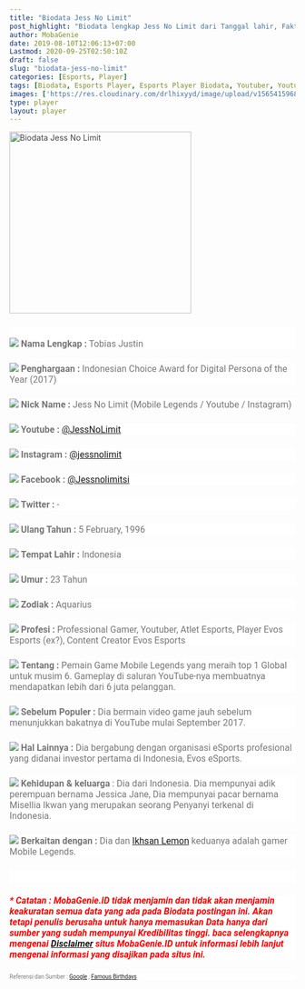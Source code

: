 ```yaml
---
title: "Biodata Jess No Limit"
post_highlight: "Biodata lengkap Jess No Limit dari Tanggal lahir, Fakta Unik etc.."
author: MobaGenie
date: 2019-08-10T12:06:13+07:00
Lastmod: 2020-09-25T02:50:10Z
draft: false
slug: "biodata-jess-no-limit"
categories: [Esports, Player]
tags: [Biodata, Esports Player, Esports Player Biodata, Youtuber, Youtube Gaming, Jess No Limit, esports team, esports player, esports MOBA, Mobile Legends Player, Player]
images: ['https://res.cloudinary.com/drlhixyyd/image/upload/v1565415968/img/mobagenie/Biodata-Jess-No-Limit.jpg']
type: player
layout: player
---
```

<div class="separator" style="clear: both; text-align: left;">
<a  target="_blank" rel="nofollow" href="https://res.cloudinary.com/drlhixyyd/image/upload/v1565415968/img/mobagenie/Biodata-Jess-No-Limit.jpg?utm_source=www.mobagenie.id&amp;utm_medium=referral&amp;utm_campaign=article-post" imageanchor="1" style="border: 0px; color: #444444; font: inherit; margin-bottom: 0px; margin-top: 0px; outline: none; padding: 0px; transition: all 0.2s ease 0s; vertical-align: baseline;"><img alt="Biodata Jess No Limit" border="0" data-original-height="282" data-original-width="500" height="180" src="https://res.cloudinary.com/drlhixyyd/image/upload/v1565415968/img/mobagenie/Biodata-Jess-No-Limit.jpg" style="border: 0px none; font: inherit; height: auto; margin: 0px; max-width: 100%; outline: none; padding: 0px; vertical-align: baseline;" title="Biodata Jess No Limit" width="320" /></a></div>
<div class="separator" style="clear: both; text-align: left;">
<!-- span style="background-color: white; color: #777777; font-family: roboto, arial, sans-serif; font-size: 16px; font-weight: 700; text-align: center;"><br /></span></div>
<h2 style="clear: both; text-align: left;">
<span style="background-color: white; color: #777777; font-family: roboto, arial, sans-serif; font-size: 16px; font-weight: 700; text-align: center;">Biodata Jess No Limit</span></h2-->

<div class="separator" style="clear: both; text-align: left;">

<div style="background-color: white; border: 0px; color: #777777; font-family: Roboto, Arial, sans-serif; font-size: 16px; font-stretch: inherit; font-variant-east-asian: inherit; font-variant-numeric: inherit; line-height: inherit; margin-bottom: 1.5em; margin-top: 1.5em; max-height: 1e+07em; padding: 0px; vertical-align: baseline;">
<br />
<img src="https://img.icons8.com/color/30/000000/employee-card.png" /> <b>Nama Lengkap :</b> Tobias Justin</div>
<div style="background-color: white; border: 0px; color: #777777; font-family: Roboto, Arial, sans-serif; font-size: 16px; font-stretch: inherit; font-variant-east-asian: inherit; font-variant-numeric: inherit; line-height: inherit; margin-bottom: 1.5em; margin-top: 1.5em; max-height: 1e+07em; padding: 0px; vertical-align: baseline;">
<img src="https://img.icons8.com/officel/30/000000/medal.png" /> <b>Penghargaan :</b>&nbsp;Indonesian Choice Award for Digital Persona of the Year (2017)</div>
<div style="background-color: white; border: 0px; color: #777777; font-family: Roboto, Arial, sans-serif; font-size: 16px; font-stretch: inherit; font-variant-east-asian: inherit; font-variant-numeric: inherit; line-height: inherit; margin-bottom: 1.5em; margin-top: 1.5em; max-height: 1e+07em; padding: 0px; vertical-align: baseline;">
<img src="https://img.icons8.com/officel/30/000000/employee-card.png" /> <b>Nick Name :</b> Jess No Limit (Mobile Legends / Youtube / Instagram)</div>
<div style="background-color: white; border: 0px; color: #777777; font-family: Roboto, Arial, sans-serif; font-size: 16px; font-stretch: inherit; font-variant-east-asian: inherit; font-variant-numeric: inherit; line-height: inherit; margin-bottom: 1.5em; margin-top: 1.5em; max-height: 1e+07em; padding: 0px; vertical-align: baseline;">
<img src="https://img.icons8.com/color/30/000000/youtube-squared.png" style="border: 0px; font: inherit; height: auto; margin: 0px; max-height: 1e+07em; max-width: 100%; padding: 0px; vertical-align: baseline;" />&nbsp;<b>Youtube :&nbsp;</b><a href="https://www.youtube.com/channel/UCvh1at6xpV1ytYOAzxmqUsA?utm_source=www.mobagenie.id&amp;utm_medium=referral&amp;utm_campaign=article-post" target="_blank">@JessNoLimit</a></div>
<div style="background-color: white; border: 0px; color: #777777; font-family: Roboto, Arial, sans-serif; font-size: 16px; font-stretch: inherit; font-variant-east-asian: inherit; font-variant-numeric: inherit; line-height: inherit; margin-bottom: 1.5em; margin-top: 1.5em; max-height: 1e+07em; padding: 0px; vertical-align: baseline;">
<img src="https://img.icons8.com/color/30/000000/instagram.png" style="border: 0px; font: inherit; height: auto; margin: 0px; max-height: 1e+07em; max-width: 100%; padding: 0px; vertical-align: baseline;" />&nbsp;<b>Instagram :</b> <a href="https://www.instagram.com/jessnolimit/?utm_source=www.mobagenie.id&amp;utm_medium=referral&amp;utm_campaign=article-post" target="_blank">@jessnolimit</a></div>
<div style="background-color: white; border: 0px; color: #777777; font-family: Roboto, Arial, sans-serif; font-size: 16px; font-stretch: inherit; font-variant-east-asian: inherit; font-variant-numeric: inherit; line-height: inherit; margin-bottom: 1.5em; margin-top: 1.5em; max-height: 1e+07em; padding: 0px; vertical-align: baseline;">
<img src="https://img.icons8.com/color/30/000000/facebook-circled.png" style="border: 0px; font: inherit; height: auto; margin: 0px; max-height: 1e+07em; max-width: 100%; padding: 0px; vertical-align: baseline;" />&nbsp;<b>Facebook :&nbsp;</b><a href="https://www.facebook.com/Jessnolimitsi?utm_source=www.mobagenie.id&amp;utm_medium=referral&amp;utm_campaign=article-post" target="_blank">@Jessnolimitsi</a></div>
<div style="background-color: white; border: 0px; color: #777777; font-family: Roboto, Arial, sans-serif; font-size: 16px; font-stretch: inherit; font-variant-east-asian: inherit; font-variant-numeric: inherit; line-height: inherit; margin-bottom: 1.5em; margin-top: 1.5em; max-height: 1e+07em; padding: 0px; vertical-align: baseline;">
<img src="https://img.icons8.com/color/30/000000/twitter.png" style="border: 0px; font: inherit; height: auto; margin: 0px; max-height: 1e+07em; max-width: 100%; padding: 0px; vertical-align: baseline;" />&nbsp;<b>Twitter : </b>-</div>
<div style="background-color: white; border: 0px; color: #777777; font-family: Roboto, Arial, sans-serif; font-size: 16px; font-stretch: inherit; font-variant-east-asian: inherit; font-variant-numeric: inherit; line-height: inherit; margin: 1.5em 0px; max-height: 1e+07em; padding: 0px; vertical-align: baseline;">
<img src="https://img.icons8.com/officel/30/000000/birthday.png" style="border: 0px; font: inherit; height: auto; margin: 0px; max-height: 1e+07em; max-width: 100%; padding: 0px; vertical-align: baseline;" />&nbsp;<span style="border: 0px; font-family: inherit; font-size: inherit; font-stretch: inherit; font-style: inherit; font-variant: inherit; font-weight: 700; line-height: inherit; margin: 0px; max-height: 1e 07em; padding: 0px; vertical-align: baseline;">Ulang Tahun :</span>&nbsp;5 February, 1996</div>
<div style="background-color: white; border: 0px; color: #777777; font-family: Roboto, Arial, sans-serif; font-size: 16px; font-stretch: inherit; font-variant-east-asian: inherit; font-variant-numeric: inherit; line-height: inherit; margin: 1.5em 0px; max-height: 1e+07em; padding: 0px; vertical-align: baseline;">
<img src="https://img.icons8.com/officel/30/000000/place-marker.png" style="border: 0px; font: inherit; height: auto; margin: 0px; max-height: 1e+07em; max-width: 100%; padding: 0px; vertical-align: baseline;" />&nbsp;<span style="border: 0px; font-family: inherit; font-size: inherit; font-stretch: inherit; font-style: inherit; font-variant: inherit; font-weight: 700; line-height: inherit; margin: 0px; max-height: 1e 07em; padding: 0px; vertical-align: baseline;">Tempat Lahir :</span>&nbsp;Indonesia</div>
<div style="background-color: white; border: 0px; color: #777777; font-family: Roboto, Arial, sans-serif; font-size: 16px; font-stretch: inherit; font-variant-east-asian: inherit; font-variant-numeric: inherit; line-height: inherit; margin: 1.5em 0px; max-height: 1e+07em; padding: 0px; vertical-align: baseline;">
<img src="https://img.icons8.com/officel/30/000000/age.png" style="border: 0px; font: inherit; height: auto; margin: 0px; max-height: 1e+07em; max-width: 100%; padding: 0px; vertical-align: baseline;" />&nbsp;<span style="border: 0px; font-family: inherit; font-size: inherit; font-stretch: inherit; font-style: inherit; font-variant: inherit; font-weight: 700; line-height: inherit; margin: 0px; max-height: 1e 07em; padding: 0px; vertical-align: baseline;">Umur :</span>&nbsp;23 Tahun</div>
<div style="background-color: white; border: 0px; color: #777777; font-family: Roboto, Arial, sans-serif; font-size: 16px; font-stretch: inherit; font-variant-east-asian: inherit; font-variant-numeric: inherit; line-height: inherit; margin: 1.5em 0px; max-height: 1e+07em; padding: 0px; vertical-align: baseline;">
<img src="https://img.icons8.com/officel/30/000000/crystal-ball.png" style="border: 0px; font: inherit; height: auto; margin: 0px; max-height: 1e+07em; max-width: 100%; padding: 0px; vertical-align: baseline;" />&nbsp;<span style="border: 0px; font-family: inherit; font-size: inherit; font-stretch: inherit; font-style: inherit; font-variant: inherit; font-weight: 700; line-height: inherit; margin: 0px; max-height: 1e 07em; padding: 0px; vertical-align: baseline;">Zodiak :</span>&nbsp;Aquarius</div>
<div style="background-color: white; border: 0px; color: #777777; font-family: Roboto, Arial, sans-serif; font-size: 16px; font-stretch: inherit; font-variant-east-asian: inherit; font-variant-numeric: inherit; line-height: inherit; margin: 1.5em 0px; max-height: 1e+07em; padding: 0px; vertical-align: baseline;">
<img src="https://img.icons8.com/officel/30/000000/engineer.png" style="border: 0px; font: inherit; height: auto; margin: 0px; max-height: 1e+07em; max-width: 100%; padding: 0px; vertical-align: baseline;" />&nbsp;<span style="border: 0px; font-family: inherit; font-size: inherit; font-stretch: inherit; font-style: inherit; font-variant: inherit; font-weight: 700; line-height: inherit; margin: 0px; max-height: 1e 07em; padding: 0px; vertical-align: baseline;">Profesi :</span>&nbsp;Professional Gamer, Youtuber, Atlet Esports, Player Evos Esports (ex?), Content Creator Evos Esports</div>
<div style="background-color: white; border: 0px; color: #777777; font-family: Roboto, Arial, sans-serif; font-size: 16px; font-stretch: inherit; font-variant-east-asian: inherit; font-variant-numeric: inherit; line-height: inherit; margin: 1.5em 0px; max-height: 1e+07em; padding: 0px; vertical-align: baseline;">
<img src="https://img.icons8.com/flat_round/30/000000/info.png" style="border: 0px; font: inherit; height: auto; margin: 0px; max-height: 1e+07em; max-width: 100%; padding: 0px; vertical-align: baseline;" /><span style="border: 0px; font-family: inherit; font-size: inherit; font-stretch: inherit; font-style: inherit; font-variant: inherit; font-weight: 700; line-height: inherit; margin: 0px; max-height: 1e 07em; padding: 0px; vertical-align: baseline;">&nbsp;Tentang :</span>&nbsp;Pemain Game Mobile Legends yang meraih top 1 Global untuk musim 6. Gameplay di saluran YouTube-nya membuatnya mendapatkan lebih dari 6 juta pelanggan.</div>
<div style="background-color: white; border: 0px; color: #777777; font-family: Roboto, Arial, sans-serif; font-size: 16px; font-stretch: inherit; font-variant-east-asian: inherit; font-variant-numeric: inherit; line-height: inherit; margin: 1.5em 0px; max-height: 1e+07em; padding: 0px; vertical-align: baseline;">
<img src="https://img.icons8.com/officel/30/000000/popular-topic.png" style="border: 0px; font: inherit; height: auto; margin: 0px; max-height: 1e+07em; max-width: 100%; padding: 0px; vertical-align: baseline;" />&nbsp;<span style="border: 0px; font-family: inherit; font-size: inherit; font-stretch: inherit; font-style: inherit; font-variant: inherit; font-weight: 700; line-height: inherit; margin: 0px; max-height: 1e 07em; padding: 0px; vertical-align: baseline;">Sebelum Populer :</span>&nbsp;Dia bermain video game jauh sebelum menunjukkan bakatnya di YouTube mulai September 2017.</div>
<div style="background-color: white; border: 0px; color: #777777; font-family: Roboto, Arial, sans-serif; font-size: 16px; font-stretch: inherit; font-variant-east-asian: inherit; font-variant-numeric: inherit; line-height: inherit; margin: 1.5em 0px; max-height: 1e+07em; padding: 0px; vertical-align: baseline;">
<img src="https://img.icons8.com/cute-clipart/30/000000/connection-status-off.png" style="border: 0px; font: inherit; height: auto; margin: 0px; max-height: 1e+07em; max-width: 100%; padding: 0px; vertical-align: baseline;" />&nbsp;<span style="border: 0px; font-family: inherit; font-size: inherit; font-stretch: inherit; font-style: inherit; font-variant: inherit; font-weight: 700; line-height: inherit; margin: 0px; max-height: 1e 07em; padding: 0px; vertical-align: baseline;">Hal Lainnya :</span>&nbsp;Dia bergabung dengan organisasi eSports profesional yang didanai investor pertama di Indonesia, Evos eSports.</div>
<div style="background-color: white; border: 0px; color: #777777; font-family: Roboto, Arial, sans-serif; font-size: 16px; font-stretch: inherit; font-variant-east-asian: inherit; font-variant-numeric: inherit; line-height: inherit; margin: 1.5em 0px; max-height: 1e+07em; padding: 0px; vertical-align: baseline;">
<img src="https://img.icons8.com/officel/30/000000/family.png" style="border: 0px; font: inherit; height: auto; margin: 0px; max-height: 1e+07em; max-width: 100%; padding: 0px; vertical-align: baseline;" />&nbsp;<span style="border: 0px; font-family: inherit; font-size: inherit; font-stretch: inherit; font-style: inherit; font-variant: inherit; font-weight: 700; line-height: inherit; margin: 0px; max-height: 1e 07em; padding: 0px; vertical-align: baseline;">Kehidupan &amp; keluarga&nbsp;</span>: Dia dari Indonesia. Dia mempunyai adik perempuan bernama Jessica Jane, Dia mempunyai pacar bernama Misellia Ikwan yang merupakan seorang Penyanyi terkenal di Indonesia.</div>
<div style="background-color: white; border: 0px; color: #777777; font-family: Roboto, Arial, sans-serif; font-size: 16px; font-stretch: inherit; font-variant-east-asian: inherit; font-variant-numeric: inherit; line-height: inherit; margin: 1.5em 0px; max-height: 1e+07em; padding: 0px; vertical-align: baseline;">
<img src="https://img.icons8.com/officel/30/000000/related-companies.png" style="border: 0px; font: inherit; height: auto; margin: 0px; max-height: 1e+07em; max-width: 100%; padding: 0px; vertical-align: baseline;" />&nbsp;<span style="border: 0px; font-family: inherit; font-size: inherit; font-stretch: inherit; font-style: inherit; font-variant: inherit; font-weight: 700; line-height: inherit; margin: 0px; max-height: 1e 07em; padding: 0px; vertical-align: baseline;">Berkaitan dengan :</span>&nbsp;Dia dan <a href="/biodata-jess-no-limit/" target="_blank">Ikhsan Lemon</a> keduanya adalah gamer Mobile Legends.</div>
<div style="background-color: white; border: 0px; font-family: Roboto, Arial, sans-serif; font-size: 16px; font-stretch: inherit; font-variant-east-asian: inherit; font-variant-numeric: inherit; line-height: inherit; margin: 1.5em 0px; max-height: 1e+07em; padding: 0px; vertical-align: baseline;">
<span style="color: red;"><b><i><br /></i></b></span></div>
<div style="background-color: white; border: 0px; font-family: Roboto, Arial, sans-serif; font-size: 16px; font-stretch: inherit; font-variant-east-asian: inherit; font-variant-numeric: inherit; line-height: inherit; margin: 1.5em 0px; max-height: 1e+07em; padding: 0px; vertical-align: baseline;">
<span style="color: red;"><b><i>* Catatan :</i></b> <i><b>MobaGenie.ID tidak menjamin dan tidak akan menjamin keakuratan semua data yang ada pada Biodata postingan ini. Akan tetapi penulis berusaha untuk hanya memasukan Data hanya dari sumber yang sudah mempunyai Kredibilitas tinggi. baca selengkapnya mengenai <a href="https://mobagenie.my.id/disclaimer" target="_blank" rel="nofollow" >Disclaimer</a> situs MobaGenie.ID untuk informasi lebih lanjut mengenai informasi yang disajikan pada situs ini.</b></i></span></div>
<div style="background-color: white; border: 0px; color: #777777; font-family: Roboto, Arial, sans-serif; font-stretch: inherit; font-variant-east-asian: inherit; font-variant-numeric: inherit; line-height: inherit; margin: 1.5em 0px; max-height: 1e+07em; padding: 0px; vertical-align: baseline;">
<span style="font-size: x-small;">Referensi dan Sumber : <a href="http://www.google.com/search?q=Jess+No+Limit&amp;utm_medium=referral&amp;utm_campaign=article-post" target="_blank"><span id="goog_2017109126"></span>Google<span id="goog_2017109127"></span></a>&nbsp;,&nbsp;<a href="https://www.famousbirthdays.com/people/jess-no-limit.html?utm_medium=referral&amp;utm_campaign=article-post" target="_blank">Famous Birthdays</a></span></div>

